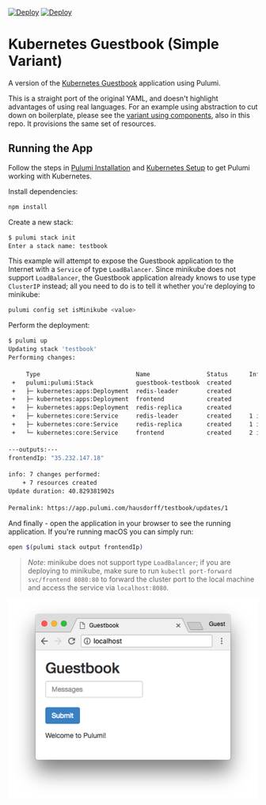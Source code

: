 [![Deploy](../.buttons/deploy-with-pulumi-dark.svg)](https://app.pulumi.com/new?template=https://github.com/pulumi/examples/blob/master/kubernetes-ts-guestbook/simple/README.md#gh-light-mode-only)
[![Deploy](../.buttons/deploy-with-pulumi-light.svg)](https://app.pulumi.com/new?template=https://github.com/pulumi/examples/blob/master/kubernetes-ts-guestbook/simple/README.md#gh-dark-mode-only)

# Kubernetes Guestbook (Simple Variant)

A version of the [Kubernetes Guestbook](https://kubernetes.io/docs/tutorials/stateless-application/guestbook/)
application using Pulumi.

This is a straight port of the original YAML, and doesn't highlight advantages of using real languages. For an example
using abstraction to cut down on boilerplate, please see the [variant using components](../components),
also in this repo. It provisions the same set of resources.

## Running the App

Follow the steps in [Pulumi Installation](https://www.pulumi.com/docs/get-started/install/) and [Kubernetes Setup](https://www.pulumi.com/docs/intro/cloud-providers/kubernetes/setup/) to get Pulumi working with Kubernetes.

Install dependencies:

```sh
npm install
```

Create a new stack:

```sh
$ pulumi stack init
Enter a stack name: testbook
```

This example will attempt to expose the Guestbook application to the Internet with a `Service` of
type `LoadBalancer`. Since minikube does not support `LoadBalancer`, the Guestbook application
already knows to use type `ClusterIP` instead; all you need to do is to tell it whether you're
deploying to minikube:

```sh
pulumi config set isMinikube <value>
```

Perform the deployment:

```sh
$ pulumi up
Updating stack 'testbook'
Performing changes:

     Type                           Name                Status      Info
 +   pulumi:pulumi:Stack            guestbook-testbook  created
 +   ├─ kubernetes:apps:Deployment  redis-leader        created
 +   ├─ kubernetes:apps:Deployment  frontend            created
 +   ├─ kubernetes:apps:Deployment  redis-replica       created
 +   ├─ kubernetes:core:Service     redis-leader        created     1 info message
 +   ├─ kubernetes:core:Service     redis-replica       created     1 info message
 +   └─ kubernetes:core:Service     frontend            created     2 info messages

---outputs:---
frontendIp: "35.232.147.18"

info: 7 changes performed:
    + 7 resources created
Update duration: 40.829381902s

Permalink: https://app.pulumi.com/hausdorff/testbook/updates/1
```

And finally - open the application in your browser to see the running application. If you're running
macOS you can simply run:

```sh
open $(pulumi stack output frontendIp)
```

> _Note_: minikube does not support type `LoadBalancer`; if you are deploying to minikube, make sure
> to run `kubectl port-forward svc/frontend 8080:80` to forward the cluster port to the local
> machine and access the service via `localhost:8080`.

![Guestbook in browser](./imgs/guestbook.png)

